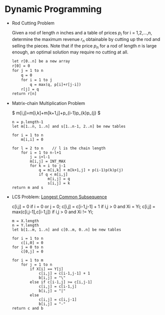 # Dynamic Programming


- Rod Cutting Problem

  Given a rod of length *n* inches and a table of prices $p_{i}$ for i = 1,2,...,n, determine the maximum revenue $r_{n}$ obtainable by cutting up the rod and selling the pieces. Note that if the price $p_{n}$ for a rod of length *n* is large enough, an optimal solution may require no cutting at all.

  ```html
  let r[0..n] be a new array
  r[0] = 0
  for j = 1 to n
      q = 0
      for i = 1 to j
          q = max(q, p[i]+r[j-i])
      r[j] = q
  return r[n]
  ```

- Matrix-chain Multiplication Problem

  $ m[i,j]=m[i,k]+m[k+1,j]+p_{i-1}p_{k}p_{j} $

  ```
  n = p.length-1
  let m[1..n, 1..n] and s[1..n-1, 2..n] be new tables

  for i = 1 to n
      m[i,i] = 0

  for l = 2 to n	// l is the chain length
      for i = 1 to n-l+1
          j = i+l-1
          m[i,j] = INT_MAX
          for k = i to j-1
              q = m[i,k] + m[k+1,j] + p(i-1)p(k)p(j)
              if q < m[i,j]
                  m[i,j] = q
                  s[i,j] = k
  return m and s
  ```

- LCS Problem: [Longest Common Subsequence](https://github.com/Zidane-Han/myLeetcode/tree/master/DP/1143%20Longest%20Common%20Subsequence)

  c[i,j] = 0    if i = 0 or j = 0;
  c[i,j] = c[i-1,j-1] + 1   if i,j > 0 and Xi = Yi;
  c[i,j] = max(c[i,j-1],c[i-1,j])   if i,j > 0 and Xi != Yi;

  ```
  m = X.length
  n = Y.length
  let b[1..m, 1..n] and c[0..m, 0..n] be new tables

  for i = 1 to n
      c[i,0] = 0
  for j = 0 to n
      c[0,j] = 0

  for i = 1 to m
      for j = 1 to n
          if X[i] == Y[j]
              c[i,j] = c[i-1,j-1] + 1
              b[i,j] = "\"
          else if c[i-1,j] >= c[i,j-1]
              c[i,j] = c[i-1,j]
              b[i,j] = "|"
          else 
              c[i,j] = c[i,j-1]
              b[i,j] = "-"
  return c and b
  ```
